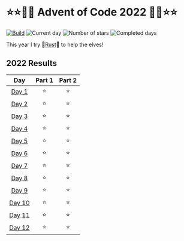 # ⭐⭐🎄🎄 Advent of Code 2022 🎄🎄⭐⭐

[![Build](https://github.com/tobidope/aoc-2022-rust/actions/workflows/ci.yml/badge.svg)](https://github.com/tobidope/aoc-2022-rust/actions/workflows/ci.yml)
![Current day](https://img.shields.io/badge/day%20📅-13-blue)
![Number of stars](https://img.shields.io/badge/stars%20⭐-24-yellow)
![Completed days](https://img.shields.io/badge/days%20completed-12-red)

This year I try 🦀[Rust](https://www.rust-lang.org/)🦀 to help the elves!

<!--- advent_readme_stars table --->
## 2022 Results

| Day | Part 1 | Part 2 |
| :---: | :---: | :---: |
| [Day 1](https://adventofcode.com/2022/day/1) | ⭐ | ⭐ |
| [Day 2](https://adventofcode.com/2022/day/2) | ⭐ | ⭐ |
| [Day 3](https://adventofcode.com/2022/day/3) | ⭐ | ⭐ |
| [Day 4](https://adventofcode.com/2022/day/4) | ⭐ | ⭐ |
| [Day 5](https://adventofcode.com/2022/day/5) | ⭐ | ⭐ |
| [Day 6](https://adventofcode.com/2022/day/6) | ⭐ | ⭐ |
| [Day 7](https://adventofcode.com/2022/day/7) | ⭐ | ⭐ |
| [Day 8](https://adventofcode.com/2022/day/8) | ⭐ | ⭐ |
| [Day 9](https://adventofcode.com/2022/day/9) | ⭐ | ⭐ |
| [Day 10](https://adventofcode.com/2022/day/10) | ⭐ | ⭐ |
| [Day 11](https://adventofcode.com/2022/day/11) | ⭐ | ⭐ |
| [Day 12](https://adventofcode.com/2022/day/12) | ⭐ | ⭐ |
<!--- advent_readme_stars table --->
